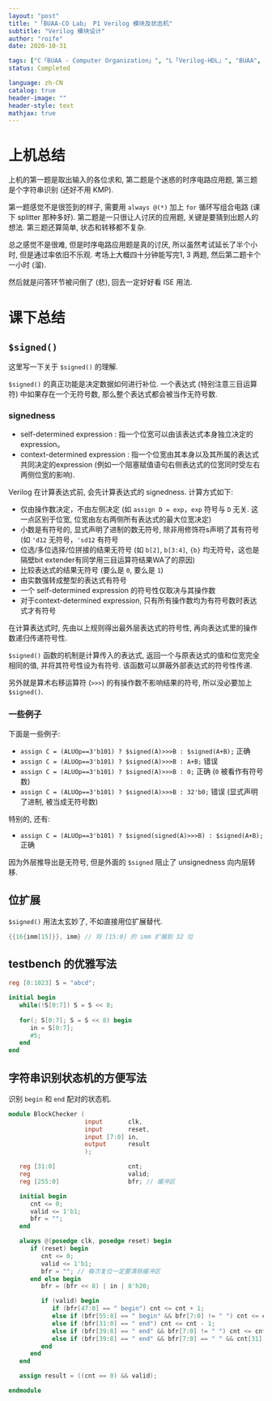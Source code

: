 ```yaml
---
layout: "post"
title: "「BUAA-CO Lab」 P1 Verilog 模块及状态机"
subtitle: "Verilog 模块设计"
author: "roife"
date: 2020-10-31

tags: ["C「BUAA - Computer Organization」", "L「Verilog-HDL」", "BUAA", "计算机组成"]
status: Completed

language: zh-CN
catalog: true
header-image: ""
header-style: text
mathjax: true
---
```


# 上机总结

上机的第一题是取出输入的各位求和, 第二题是个迷惑的时序电路应用题, 第三题是个字符串识别 (还好不用 KMP).

第一题感觉不是很签到的样子, 需要用 `always @(*)` 加上 `for` 循环写组合电路 (课下 splitter 那种多好). 第二题是一只很让人讨厌的应用题, 关键是要猜到出题人的想法. 第三题还算简单, 状态和转移都不复杂.

总之感觉不是很难, 但是时序电路应用题是真的讨厌, 所以虽然考试延长了半个小时, 但是通过率依旧不乐观.
考场上大概四十分钟能写完1, 3 两题, 然后第二题卡个一小时 (溜).

然后就是问答环节被问倒了 (悲), 回去一定好好看 ISE 用法.

# 课下总结

## `$signed()`

这里写一下关于 `$signed()` 的理解.

`$signed()` 的真正功能是决定数据如何进行补位. 一个表达式 (特别注意三目运算符) 中如果存在一个无符号数, 那么整个表达式都会被当作无符号数.

### signedness

- self-determined expression
  : 指一个位宽可以由该表达式本身独立决定的expression。
- context-determined expression
  : 指一个位宽由其本身以及其所属的表达式共同决定的expression (例如一个阻塞赋值语句右侧表达式的位宽同时受左右两侧位宽的影响).

Verilog 在计算表达式前, 会先计算表达式的 signedness. 计算方式如下:
- 仅由操作数决定，不由左侧决定 (如 `assign D = exp`，`exp` 符号与 `D` 无关. 这一点区别于位宽, 位宽由左右两侧所有表达式的最大位宽决定)
- 小数是有符号的, 显式声明了进制的数无符号, 除非用修饰符s声明了其有符号 (如 `'d12` 无符号，`'sd12` 有符号
- 位选/多位选择/位拼接的结果无符号 (如 `b[2]`, `b[3:4]`, `{b}` 均无符号，这也是隔壁bit extender有同学用三目运算符结果WA了的原因)
- 比较表达式的结果无符号 (要么是 `0`, 要么是 `1`)
- 由实数强转成整型的表达式有符号
- 一个 self-determined expression 的符号性仅取决与其操作数
- 对于context-determined expression, 只有所有操作数均为有符号数时表达式才有符号

在计算表达式时, 先由以上规则得出最外层表达式的符号性, 再向表达式里的操作数递归传递符号性.

`$signed()` 函数的机制是计算传入的表达式, 返回一个与原表达式的值和位宽完全相同的值, 并将其符号性设为有符号. 该函数可以屏蔽外部表达式的符号性传递.

另外就是算术右移运算符 (`>>>`) 的有操作数不影响结果的符号, 所以没必要加上 `$signed()`.

### 一些例子

下面是一些例子:
- `assign C = (ALUOp==3'b101) ? $signed(A)>>>B : $signed(A+B);` 正确
- `assign C = (ALUOp==3'b101) ? $signed(A)>>>B : A+B;` 错误
- `assign C = (ALUOp==3'b101) ? $signed(A)>>>B : 0;` 正确 (`0` 被看作有符号数)
- `assign C = (ALUOp==3'b101) ? $signed(A)>>>B : 32'b0;` 错误 (显式声明了进制, 被当成无符号数)

特别的, 还有:

- `assign C = (ALUOp==3'b101) ? $signed(signed(A)>>>B) : $signed(A+B);` 正确

因为外层推导出是无符号, 但是外面的 `$signed` 阻止了 unsignedness 向内层转移.

## 位扩展

`$signed()` 用法太玄妙了, 不如直接用位扩展替代.

<!-- {%raw%} -->
```verilog
{{16{imm[15]}}, imm} // 将 [15:0] 的 imm 扩展到 32 位
```
<!-- {%endraw%} -->

## testbench 的优雅写法

```verilog
reg [0:1023] S = "abcd";

initial begin
   while(!S[0:7]) S = S << 8;
   
   for(; S[0:7]; S = S << 8) begin
      in = S[0:7];
      #5;
   end
end
```

## 字符串识别状态机的方便写法

识别 `begin` 和 `end` 配对的状态机.

```verilog
module BlockChecker (
                     input       clk,
                     input       reset,
                     input [7:0] in,
                     output      result
                     );

   reg [31:0]                    cnt;
   reg                           valid;
   reg [255:0]                   bfr; // 缓冲区

   initial begin
      cnt <= 0;
      valid <= 1'b1;
      bfr = "";
   end

   always @(posedge clk, posedge reset) begin
      if (reset) begin
         cnt <= 0;
         valid <= 1'b1;
         bfr = ""; // 每次复位一定要清除缓冲区
      end else begin
         bfr = (bfr << 8) | in | 8'h20;

         if (valid) begin
            if (bfr[47:0] == " begin") cnt <= cnt + 1;
            else if (bfr[55:8] == " begin" && bfr[7:0] != " ") cnt <= cnt - 1;
            else if (bfr[31:0] == " end") cnt <= cnt - 1;
            else if (bfr[39:8] == " end" && bfr[7:0] != " ") cnt <= cnt + 1;
            else if (bfr[39:8] == " end" && bfr[7:0] == " " && cnt[31]) valid <= 1'b0;
         end
      end
   end

   assign result = ((cnt == 0) && valid);

endmodule
```
